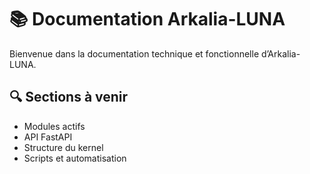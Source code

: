 # 📚 Documentation Arkalia-LUNA

Bienvenue dans la documentation technique et fonctionnelle d’Arkalia-LUNA.

## 🔍 Sections à venir

- Modules actifs
- API FastAPI
- Structure du kernel
- Scripts et automatisation